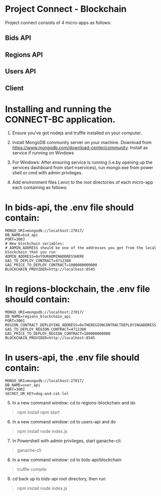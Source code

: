 # Project Connect - Blockchain 

Project connect consists of 4 micro-apps as follows:

## Bids API

## Regions API

## Users API

## Client 


# Installing and running the CONNECT-BC application.

1. Ensure you've got nodejs and truffle installed on your computer.

2. Install MongoDB community server on your machine. Download from https://www.mongodb.com/download-center/community.
Install as service if running on Windows

3. For Windows: After ensuring service is running (i.e.by opening up the services dashboard from start->services), run mongo.exe from power shell or cmd with admin privileges.

4. Add environment files (.env) to the root directories of each micro-app each containing as follows:

# In bids-api, the .env file should contain:

    MONGO_URI=mongodb://localhost:27017/
    DB_NAME=bid_api
    PORT=3003
    # New blockchain variables:
    # ADMIN_ADDRESS should be one of the addresses you get from the local blockchain that you run
    ADMIN_ADDRESS=0xYOURADMINADDRESSHERE
    GAS_TO_DEPLOY_CONTRACT=4712388
    GAS_PRICE_TO_DEPLOY_CONTRACT=1000000000000
    BLOCKCHAIN_PROVIDER=http://localhost:8545


# In regions-blockchain, the .env file should contain:

    MONGO_URI=mongodb://localhost:27017/
    DB_NAME=regions_blockchain_api
    PORT=3001
    REGION_CONTRACT_DEPLOYING_ADDRESS=0xTHEREGIONCONTRACTDEPLOYINGADDRESS
    GAS_TO_DEPLOY_REGION_CONTRACT=4712388
    GAS_PRICE_TO_DEPLOY_REGION_CONTRACT=100000000000
    BLOCKCHAIN_PROVIDER=http://localhost:8545


# In users-api, the .env file should contain:

    MONGO_URI=mongodb://localhost:27017/
    DB_NAME=user_api
    PORT=3002
    SECRET_OR_KEY=dog-and-cat-lol


5. In a new command window: cd to regions-blockchain and do
>npm install
>npm start

6. In a new command window: cd to users-api and do
>npm install
>node index.js


7. In Powershell with admin privileges, start ganache-cli:
>ganache-cli


8. In a new command window: cd to bids-api/blockchain
>truffle compile

9. cd back up to bids-api root directory, then run
>npm install
>node index.js